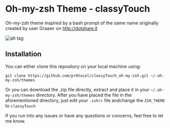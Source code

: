 # Oh-my-zsh Theme - classyTouch

Oh-my-zsh theme inspired by a bash prompt of the same name originally created by user Graawr on http://dotshare.it

![alt tag](https://raw.githubusercontent.com/pr0tocol/classyTouch_oh-my-zsh/master/classyTouch.png)

## Installation

You can either clone this repository on your local machine using: 

`git clone https://github.com/pr0tocol/classyTouch_oh-my-zsh.git ~/.oh-my-zsh/themes`

Or you can download the .zip file directly, extract and place it in your `~/.oh-my-zsh/themes` directory.
After you have placed the file in the aforementioned directory, just edit your `.zshrc` file andchange the `ZSH_THEME` to `classyTouch`

If you run into any issues or have any questions or concerns, feel free to let me know.
